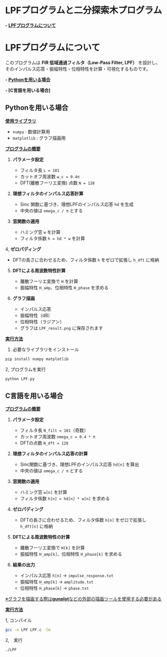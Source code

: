 # LPFプログラムと二分探索木プログラム

**- [LPFプログラムについて](#LPFプログラムについて)**

# LPFプログラムについて

このプログラムは **FIR 低域通過フィルタ（Low-Pass Filter, LPF）** を設計し、そのインパルス応答・振幅特性・位相特性を計算・可視化するものです。

**- [Pythonを用いる場合](#Pythonを用いる場合)**

**- [C言語を用いる場合]**

## Pythonを用いる場合 

**<ins>使用ライブラリ</ins>**

- `numpy` : 数値計算用
- `matplotlib` : グラフ描画用

**<ins>プログラムの概要</ins>**

1. **パラメータ設定**  
   - フィルタ長 `L = 101`  
   - カットオフ周波数 `ω_c = 0.4π`  
   - DFT(離散フーリエ変換) 点数 `N = 128`

2. **理想フィルタのインパルス応答計算**  
   - Sinc 関数に基づき、理想LPFのインパルス応答 `hd` を生成
   - 中央の値は `omega_c / π` とする

3. **窓関数の適用**  
   - ハミング窓 `w` を計算
   - フィルタ係数 `h = hd * w` を計算

4, **ゼロパディング**
   - DFTの長さに合わせるため、フィルタ係数 `h` をゼロで拡張し `h_dft` に格納

5. **DFTによる周波数特性計算**  
   - 離散フーリエ変換で `H` を計算
   - 振幅特性 `H_amp`、位相特性 `H_phase` を求める

6. **グラフ描画**  
   - インパルス応答
   - 振幅特性（dB）
   - 位相特性（ラジアン）  
   - グラフは `LPF_result.png` に保存されます

**<ins>実行方法</ins>**

1. 必要なライブラリをインストール
```bash
pip install numpy matplotlib
```

2, プログラムを実行
```bash
python LPF.py
```

## C言語を用いる場合

**<ins>プログラムの概要</ins>**

1. **パラメータ設定**
   - フィルタ長 `N_filt = 101`（奇数）
   - カットオフ周波数 `omega_c = 0.4 * π`
   - DFTの点数 `N_dft = 128`

2. **理想フィルタのインパルス応答の計算**
   - Sinc関数に基づき、理想LPFのインパルス応答 `hd[n]` を算出
   - 中央の値は `omega_c / π` とする

3. **窓関数の適用**
   - ハミング窓 `w[n]` を計算
   - フィルタ係数 `h[n] = hd[n] * w[n]` を求める

4. **ゼロパディング**
   - DFTの長さに合わせるため、フィルタ係数 `h[n]` をゼロで拡張し `h_dft[n]` に格納

5. **DFTによる周波数特性の計算**
   - 離散フーリエ変換で `H[k]` を計算
   - 振幅特性 `H_amp[k]`、位相特性 `H_phase[k]` を求める
   

6. **結果の出力**
   - インパルス応答 `h[n]` → `impulse_response.txt`  
   - 振幅特性 `H_amp[k]` → `amplitude.txt`  
   - 位相特性 `H_phase[k]` → `phase.txt`  

<ins>※グラフを描画する際は**gunplot**などの外部の描画ツールを使用する必要がある</ins>

**<ins>実行方法</ins>**

1, コンパイル
```bash
gcc -o LPF LPF.c -lm
```

2,　実行
```bash
./LPF
```











